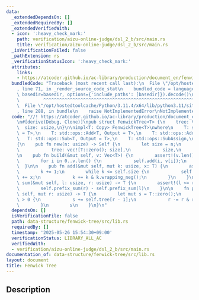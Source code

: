 ```yaml
---
data:
  _extendedDependsOn: []
  _extendedRequiredBy: []
  _extendedVerifiedWith:
  - icon: ':heavy_check_mark:'
    path: verification/aizu-online-judge/dsl_2_b/src/main.rs
    title: verification/aizu-online-judge/dsl_2_b/src/main.rs
  _isVerificationFailed: false
  _pathExtension: rs
  _verificationStatusIcon: ':heavy_check_mark:'
  attributes:
    links:
    - https://atcoder.github.io/ac-library/production/document_en/fenwicktree.html
  bundledCode: "Traceback (most recent call last):\n  File \"/opt/hostedtoolcache/Python/3.11.4/x64/lib/python3.11/site-packages/onlinejudge_verify/documentation/build.py\"\
    , line 71, in _render_source_code_stat\n    bundled_code = language.bundle(stat.path,\
    \ basedir=basedir, options={'include_paths': [basedir]}).decode()\n          \
    \         ^^^^^^^^^^^^^^^^^^^^^^^^^^^^^^^^^^^^^^^^^^^^^^^^^^^^^^^^^^^^^^^^^^^^^^^^^^^^^^^^^\n\
    \  File \"/opt/hostedtoolcache/Python/3.11.4/x64/lib/python3.11/site-packages/onlinejudge_verify/languages/rust.py\"\
    , line 288, in bundle\n    raise NotImplementedError\nNotImplementedError\n"
  code: "//! https://atcoder.github.io/ac-library/production/document_en/fenwicktree.html\n\
    \n#[derive(Debug, Clone)]\npub struct FenwickTree<T> {\n    tree: Vec<T>,\n  \
    \  size: usize,\n}\n\nimpl<T: Copy> FenwickTree<T>\nwhere\n    T: std::ops::Neg<Output\
    \ = T>,\n    T: std::ops::Add<T, Output = T>,\n    T: std::ops::AddAssign,\n \
    \   T: std::ops::Sub<T, Output = T>,\n    T: std::ops::SubAssign,\n    T: num_traits::Zero,\n\
    {\n    pub fn new(n: usize) -> Self {\n        let size = n;\n        Self {\n\
    \            tree: vec![T::zero(); size],\n            size,\n        }\n    }\n\
    \n    pub fn build(&mut self, v: Vec<T>) {\n        assert!(v.len() <= self.size);\n\
    \        for i in 0..v.len() {\n            self.add(i, v[i]);\n        }\n  \
    \  }\n\n    pub fn add(&mut self, mut k: usize, x: T) {\n        assert!(k < self.size);\n\
    \        k += 1;\n        while k <= self.size {\n            self.tree[k - 1]\
    \ += x;\n            k += k & k.wrapping_neg();\n        }\n    }\n\n    pub fn\
    \ sum(&mut self, l: usize, r: usize) -> T {\n        assert!(l <= r && r <= self.size);\n\
    \        self.prefix_sum(r) - self.prefix_sum(l)\n    }\n\n    fn prefix_sum(&mut\
    \ self, mut r: usize) -> T {\n        let mut s = T::zero();\n        while r\
    \ > 0 {\n            s += self.tree[r - 1];\n            r -= r & r.wrapping_neg();\n\
    \        }\n        s\n    }\n}\n"
  dependsOn: []
  isVerificationFile: false
  path: data-structure/fenwick-tree/src/lib.rs
  requiredBy: []
  timestamp: '2025-05-26 15:54:30+09:00'
  verificationStatus: LIBRARY_ALL_AC
  verifiedWith:
  - verification/aizu-online-judge/dsl_2_b/src/main.rs
documentation_of: data-structure/fenwick-tree/src/lib.rs
layout: document
title: Fenwick Tree
---
```


## Description

